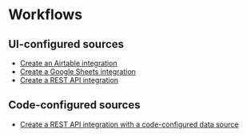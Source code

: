# Workflows

## UI-configured sources

- [Create an Airtable integration](airtable.md)
- [Create a Google Sheets integration](google-sheets.md)
- [Create a REST API integration](rest-api.md)

## Code-configured sources

- [Create a REST API integration with a code-configured data source](rest-api-with-code.md)
